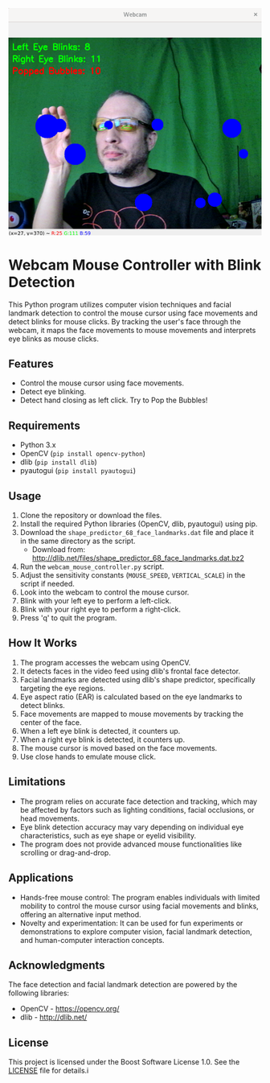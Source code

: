 ![Webcam Mouse Controller with Blink Detection](/screenshot_mouse_web.png?raw=true "Webcam Mouse Controller with Blink Detection")
# Webcam Mouse Controller with Blink Detection

This Python program utilizes computer vision techniques and facial landmark detection to control the mouse cursor using face movements and detect blinks for mouse clicks. By tracking the user's face through the webcam, it maps the face movements to mouse movements and interprets eye blinks as mouse clicks.

## Features

- Control the mouse cursor using face movements.
- Detect eye blinking.
- Detect hand closing as left click. Try to Pop the Bubbles!

## Requirements

- Python 3.x
- OpenCV (`pip install opencv-python`)
- dlib (`pip install dlib`)
- pyautogui (`pip install pyautogui`)

## Usage

1. Clone the repository or download the files.
2. Install the required Python libraries (OpenCV, dlib, pyautogui) using pip.
3. Download the `shape_predictor_68_face_landmarks.dat` file and place it in the same directory as the script.
   - Download from: http://dlib.net/files/shape_predictor_68_face_landmarks.dat.bz2
4. Run the `webcam_mouse_controller.py` script.
5. Adjust the sensitivity constants (`MOUSE_SPEED`, `VERTICAL_SCALE`) in the script if needed.
6. Look into the webcam to control the mouse cursor.
7. Blink with your left eye to perform a left-click.
8. Blink with your right eye to perform a right-click.
9. Press 'q' to quit the program.

## How It Works

1. The program accesses the webcam using OpenCV.
2. It detects faces in the video feed using dlib's frontal face detector.
3. Facial landmarks are detected using dlib's shape predictor, specifically targeting the eye regions.
4. Eye aspect ratio (EAR) is calculated based on the eye landmarks to detect blinks.
5. Face movements are mapped to mouse movements by tracking the center of the face.
6. When a left eye blink is detected, it counters up.
7. When a right eye blink is detected, it counters up.
8. The mouse cursor is moved based on the face movements.
9. Use close hands to emulate mouse click.

## Limitations

- The program relies on accurate face detection and tracking, which may be affected by factors such as lighting conditions, facial occlusions, or head movements.
- Eye blink detection accuracy may vary depending on individual eye characteristics, such as eye shape or eyelid visibility.
- The program does not provide advanced mouse functionalities like scrolling or drag-and-drop.

## Applications

- Hands-free mouse control: The program enables individuals with limited mobility to control the mouse cursor using facial movements and blinks, offering an alternative input method.
- Novelty and experimentation: It can be used for fun experiments or demonstrations to explore computer vision, facial landmark detection, and human-computer interaction concepts.

## Acknowledgments

The face detection and facial landmark detection are powered by the following libraries:

- OpenCV - https://opencv.org/
- dlib - http://dlib.net/

## License

This project is licensed under the Boost Software License 1.0. See the [LICENSE](LICENSE) file for details.i


